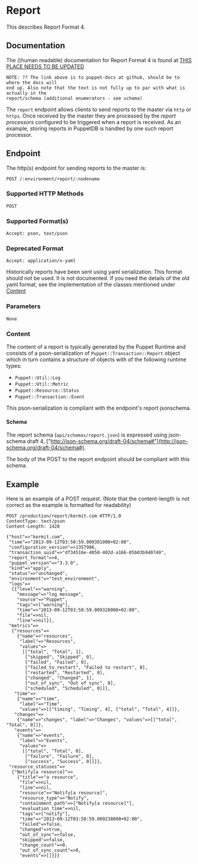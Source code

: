 Report
======
This describes Report Format 4.

Documentation
-------------
The ()human readable) documentation for Report Format 4 is found at [THIS PLACE NEEDS TO BE UPDATED](https://github.com/puppetlabs/puppet-docs/blob/master/source/_includes/reportformat/4.markdown)

    NOTE: ?? The link above is to puppet-docs at github, should be to where the docs will
    end up. Also note that the text is not fully up to par with what is actually in the
    report/schema (additional enumerators - see schema)

The `report` endpoint allows clients to send reports to the master via `http` or `https`.
Once received by the master they are processed by the *report processors* configured to be 
triggered when a report is received. As an example, storing reports in PuppetDB is handled by
one such report processor.

Endpoint
--------
The http(s) endpoint for sending reports to the master is:

    POST /:environment/report/:nodename
    

### Supported HTTP Methods

    POST

### Supported Format(s)

    Accept: pson, text/pson
    
### Deprecated Format

    Accept: application/x-yaml

Historically reports have been sent using yaml serialization. This format should not be used.
It is not documented. If you need the details of the old yaml format, see the implementation of the classes mentioned under [Content](#Content)

### Parameters

    None

### Content

The content of a report is typically generated by the Puppet Runtime and consists of a pson-serialization of `Puppet::Transaction::Report` object which in turn contains a structure of objects with of the following runtime types:

* `Puppet::Util::Log`
* `Puppet::Util::Metric`
* `Puppet::Resource::Status`
* `Puppet::Transaction::Event` 

This pson-serialization is compliant with the endpoint's report jsonschema.

#### Schema

The report schema (`api/schemas/report.json`) is expressed using json-schema draft 4, ["http://json-schema.org/draft-04/schema#"](http://json-schema.org/draft-04/schema#).

The body of the POST to the report endpoint should be compliant with this schema.

Example
-------
Here is an example of a POST request. (Note that the content-length is not correct as the
example is formatted for readability)

    POST /production/report/kermit.com HTTP/1.0
    ContentType: text/pson
    Content-Length: 1428
    
    {"host"=>"kermit.com",
     "time"=>"2013-09-12T03:50:59.009301000+02:00",
     "configuration_version"=>1357986,
     "transaction_uuid"=>"df34516e-4050-402d-a166-05b03b940749",
     "report_format"=>4,
     "puppet_version"=>"3.3.0",
     "kind"=>"apply",
     "status"=>"unchanged",
     "environment"=>"test_environment",
     "logs"=>
      [{"level"=>"warning",
        "message"=>"log message",
        "source"=>"Puppet",
        "tags"=>["warning"],
        "time"=>"2013-09-12T03:50:59.009328000+02:00",
        "file"=>nil,
        "line"=>nil}],
     "metrics"=>
      {"resources"=>
        {"name"=>"resources",
         "label"=>"Resources",
         "values"=>
          [["total", "Total", 1],
           ["skipped", "Skipped", 0],
           ["failed", "Failed", 0],
           ["failed_to_restart", "Failed to restart", 0],
           ["restarted", "Restarted", 0],
           ["changed", "Changed", 1],
           ["out_of_sync", "Out of sync", 0],
           ["scheduled", "Scheduled", 0]]},
       "time"=>
        {"name"=>"time",
         "label"=>"Time",
         "values"=>[["timing", "Timing", 4], ["total", "Total", 4]]},
       "changes"=>
        {"name"=>"changes", "label"=>"Changes", "values"=>[["total", "Total", 0]]},
       "events"=>
        {"name"=>"events",
         "label"=>"Events",
         "values"=>
          [["total", "Total", 0],
           ["failure", "Failure", 0],
           ["success", "Success", 0]]}},
     "resource_statuses"=>
      {"Notify[a resource]"=>
        {"title"=>"a resource",
         "file"=>nil,
         "line"=>nil,
         "resource"=>"Notify[a resource]",
         "resource_type"=>"Notify",
         "containment_path"=>["Notify[a resource]"],
         "evaluation_time"=>nil,
         "tags"=>["notify"],
         "time"=>"2013-09-12T03:50:59.009238000+02:00",
         "failed"=>false,
         "changed"=>true,
         "out_of_sync"=>false,
         "skipped"=>false,
         "change_count"=>0,
         "out_of_sync_count"=>0,
         "events"=>[]}}}

        
